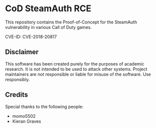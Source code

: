 # CoD SteamAuth RCE

This repository contains the Proof-of-Concept for the SteamAuth vulnerability in various Call of Duty games.

CVE-ID: CVE-2018-20817

## Disclaimer

This software has been created purely for the purposes of academic research. It is not intended to be used to attack other systems. Project maintainers are not responsible or liable for misuse of the software. Use responsibly.

## Credits

Special thanks to the following people:

* momo5502
* Kieran Graves
